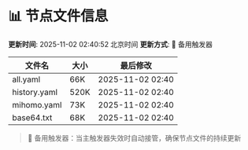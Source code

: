 # 📊 节点文件信息

**更新时间**: 2025-11-02 02:40:52 北京时间
**更新方式**: 🔄 备用触发器

| 文件名 | 大小 | 最后修改 |
|--------|------|----------|
| all.yaml | 66K | 2025-11-02 02:40 |
| history.yaml | 520K | 2025-11-02 02:40 |
| mihomo.yaml | 73K | 2025-11-02 02:40 |
| base64.txt | 68K | 2025-11-02 02:40 |

> 🔄 备用触发器：当主触发器失效时自动接管，确保节点文件的持续更新
